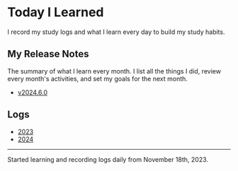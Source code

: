 # Today I Learned

I record my study logs and what I learn every day to build my study habits.

## My Release Notes

The summary of what I learn every month. I list all the things I did, review every month's activities, and set my goals for the next month.

- [v2024.6.0](./release-notes/2024-06.md)

## Logs

- [2023](./2023/)
- [2024](./2024/)

---

Started learning and recording logs daily from November 18th, 2023.
